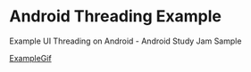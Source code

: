 # Android Threading Example
Example UI Threading on Android - Android Study Jam Sample

[ExampleGif](https://imgur.com/3vD2PBx)
